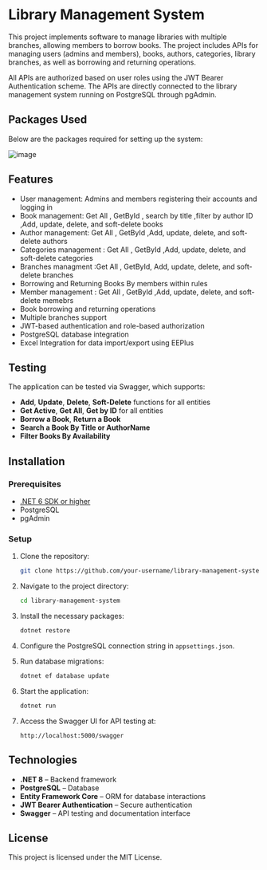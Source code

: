 # Library Management System

This project implements software to manage libraries with multiple branches, allowing members to borrow books. The project includes APIs for managing users (admins and members), books, authors, categories, library branches, as well as borrowing and returning operations.

All APIs are authorized based on user roles using the JWT Bearer Authentication scheme. The APIs are directly connected to the library management system running on PostgreSQL through pgAdmin.

## Packages Used
Below are the packages required for setting up the system:

![image](https://github.com/user-attachments/assets/c78bc6da-32b0-4a01-9f7e-bee7f59c8cdc)


## Features
- User management: Admins and members registering their accounts and logging in 
- Book management: Get All , GetById , search by title ,filter by author ID ,Add, update, delete, and soft-delete books
- Author management: Get All , GetById ,Add, update, delete, and soft-delete authors
- Categories management : Get All , GetById ,Add, update, delete, and soft-delete categories
- Branches managment :Get All , GetById, Add, update, delete, and soft-delete branches
- Borrowing and Returning Books By members within rules
- Member management : Get All , GetById ,Add, update, delete, and soft-delete memebrs
- Book borrowing and returning operations
- Multiple branches support
- JWT-based authentication and role-based authorization
- PostgreSQL database integration
- Excel Integration for data import/export using EEPlus

## Testing
The application can be tested via Swagger, which supports:
- **Add**, **Update**, **Delete**, **Soft-Delete** functions for all entities
- **Get Active**, **Get All**, **Get by ID** for all entities
- **Borrow a Book**, **Return a Book**
- **Search a Book By Title or AuthorName**
- **Filter Books By Availability**

## Installation

### Prerequisites
- [.NET 6 SDK or higher](https://dotnet.microsoft.com/download/dotnet/6.0)
- PostgreSQL
- pgAdmin

### Setup
1. Clone the repository:
    ```bash
    git clone https://github.com/your-username/library-management-system.git
    ```

2. Navigate to the project directory:
    ```bash
    cd library-management-system
    ```

3. Install the necessary packages:
    ```bash
    dotnet restore
    ```

4. Configure the PostgreSQL connection string in `appsettings.json`.

5. Run database migrations:
    ```bash
    dotnet ef database update
    ```

6. Start the application:
    ```bash
    dotnet run
    ```

7. Access the Swagger UI for API testing at:
    ```plaintext
    http://localhost:5000/swagger
    ```

## Technologies
- **.NET 8** – Backend framework
- **PostgreSQL** – Database
- **Entity Framework Core** – ORM for database interactions
- **JWT Bearer Authentication** – Secure authentication
- **Swagger** – API testing and documentation interface

## License
This project is licensed under the MIT License.
